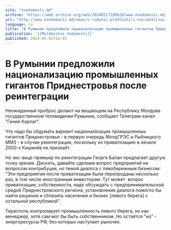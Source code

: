 ```yaml
---
site: "evedomosti.md"
archive: "https://web.archive.org/web/20240527180628/www.evedomosti.md/news/v-rumynii-predlozhili-nacionalizacii-promyshlennye-giganty-p"
url: "http://www.evedomosti.md/news/v-rumynii-predlozhili-nacionalizacii-promyshlennye-giganty-p"
language: ru
title: "В Румынии предложили национализацию промышленных гигантов Приднестровья после реинтеграции"
publication: '[[Moldavskie Vedomosti]]'
published: 2024-05-02T14:45
---
```


# В Румынии предложили национализацию промышленных гигантов Приднестровья после реинтеграции

Неожиданный проброс делают на вещающем на Республику Молдова государственном телевидении Румынии, сообщает Телеграм-канал "Гений Карпат".

Что надо бы обдумать вариант национализации промышленных гигантов Приднестровья - в первую очередь МолдГРЭС и Рыбницкого ММЗ - в случае реинтеграции, поскольку их приватизацию в начале 2000-х Кишинёв не признаёт.

Но экс-вице-премьер по реинтеграции Георге Балан предлагает другую точку зрения. Дескать, давайте сделаем вопрос предприятий не вопросом контрибуции, но темой диалога с левобережным бизнесом: "Эти предприятия после приватизации были перепроданы несколько раз, в том числе иностранным инвесторам. Тут может  вопрос приватизации, собственности, надо обсуждать с предпринимательской средой Приднестровского региона, установление диалога помогло бы найти решение и сблизить население и бизнес [левого берега] с остальной республикой".

Тирасполь контролирует промышленность левого берега, но как менеджер, хотя сам мог бы быть собственником. Но остаётся "но" - энергоресурсы РФ, без которых наступает рыночек.